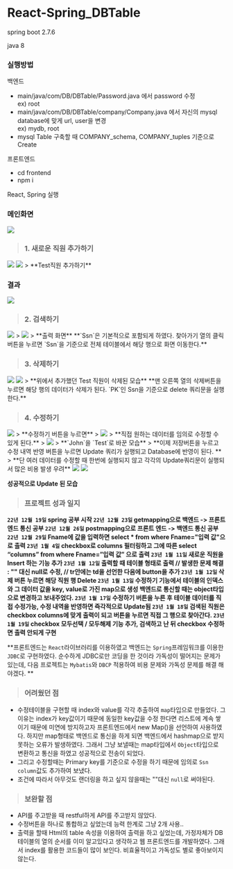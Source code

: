 # React-Spring_DBTable

spring boot 2.7.6

java 8

### 실행방법
백엔드
- main/java/com/DB/DBTable/Password.java 에서 password 수정  
  ex) root
- main/java/com/DB/DBTable/company/Company.java 에서 자신의 mysql database에 맞게 url, user을 변경    
  ex) mydb, root
- mysql Table 구축할 때 COMPANY_schema, COMPANY_tuples 기준으로 Create

프론트엔드
- cd frontend
- npm i

React, Spring 실행

### 메인화면
<img src="https://velog.velcdn.com/images/opop8834/post/7b587e85-cea0-41d7-9f5c-854aa6638985/image.png">


> ### 1. 새로운 직원 추가하기
<img src="https://velog.velcdn.com/images/opop8834/post/a725f2a7-a968-4dae-84fa-e4b476b1fce7/image.png">
<img src ="https://velog.velcdn.com/images/opop8834/post/fd63df0c-97dc-46b0-be28-4dc29b67d985/image.png">
>
**Test직원 추가하기**

### 결과
<img src ="https://velog.velcdn.com/images/opop8834/post/e2e85630-6255-4521-b580-cddb659efb4c/image.png">


> ### 2. 검색하기
<img src ="https://velog.velcdn.com/images/opop8834/post/5534b8b9-9b41-445d-b3f2-6fc050526414/image.png">
>
<img src ="blob:https://velog.io/76c15271-cb9e-429d-94a3-be96272ad2e9">
>
**출력 화면**
**`Ssn`은 기본적으로 포함되게 하였다.
찾아가기 열의 클릭 버튼을 누르면 `Ssn`을 기준으로 
전체 테이블에서 해당 행으로 화면 이동한다.**

> ### 3. 삭제하기
<img src ="https://velog.velcdn.com/images/opop8834/post/7e196aaf-d293-47ae-abc4-07bf9be76230/image.png">
<img src ="https://velog.velcdn.com/images/opop8834/post/485d244f-dc34-41b0-9936-e2d6c8ffce4e/image.png">
>
**위에서 추가했던 Test 직원이 삭제된 모습**
**맨 오른쪽 열의 삭제버튼을 누르면 해당 행의 데이터가 삭제가 된다.
`PK`인 Ssn을 기준으로 delete 쿼리문을 실행한다.**

> ### 4. 수정하기
<img src ="https://velog.velcdn.com/images/opop8834/post/aac5748d-b00a-456b-adfd-943711a6e76b/image.png">
>
**수정하기 버튼을 누르면**
>
<img src ="https://velog.velcdn.com/images/opop8834/post/da3092b0-b3ff-4790-8148-f551839bc690/image.png">
>
**직접 원하는 데이터를 임의로 수정할 수 있게 된다.**
>
<img src ="https://velog.velcdn.com/images/opop8834/post/01adaffa-398d-47f4-a111-ffc5487baade/image.png">
>
**`John`을 `Test`로 바꾼 모습**
>
**이제 저장버튼을 누르고 수정 내역 반영 버튼을 누르면 Update 쿼리가 실행되고 Database에 반영이 된다.  **
>
**단 여러 데이터를 수정할 때 한번에 실행되지 않고 각각의 Update쿼리문이 실행되서 많은 비용 발생 우려**

<img src ="https://velog.velcdn.com/images/opop8834/post/49aba13e-a671-4c6c-b05e-5c56eb0010dd/image.png">

<img src ="https://velog.velcdn.com/images/opop8834/post/8b3a99bd-631b-4b90-9ce2-402e85c6c4a5/image.png">

**성공적으로 Update 된 모습**

> ###  프로젝트 성과 일지
**`22년 12월 19일` spring 공부 시작
`22년 12월 23일` getmapping으로 백엔드 -> 프론트엔드 통신 공부
`22년 12월 26일` postmapping으로 프론트 엔드 -> 백엔드 통신 공부
`22년 12월 29일` Fname에 값을 입력하면 select * from where Fname="입력 값"으로 출력
`23년 1월 4일`  checkbox로 columns 필터링하고 그에 따른 select “columns” from where Fname=”입력 값” 으로 출력
`23년 1월 11일` 새로운 직원을 Insert 하는 기능 추가
`23년 1월 12일` 출력할 때 테이블 형태로 출력 
// 발생한 문제 해결 : "" 대신 null로 수정, 
// tr안에는 td을 선언한 다음에 button을 추가
`23년 1월 12일` 삭제 버튼 누르면 해당 직원 행 Delete
`23년 1월 13일` 수정하기 기능에서 테이블의 인덱스와 그 데이터 값을 key, value로 가진 map으로 생성 백엔드로 통신할 때는 object타입으로 변경하고 보내주었다.
`23년 1월 17일` 수정하기 버튼을 누른 후 테이블 데이터를 직접 수정가능, 수정 내역을 반영하면 즉각적으로 Update됨
`23년 1월 18일` 검색된 직원은 checkbox columns에 맞게 출력이 되고 버튼을 누르면 직접 그 행으로 찾아간다.
`23년 1월 19일` checkbox 모두선택 / 모두해제 기능 추가, 검색하고 난 뒤 checkbox 수정하면 출력 안되게 구현**

**프론트엔드는 `React`라이브러리를 이용하였고 
백엔드는 `Spring`프레임워크를 이용한 `JDBC`로 구현하였다.
순수하게 JDBC로만 코딩을 한 것이라 가독성이 떨어지는 문제가 있는데,
다음 프로젝트는 `Mybatis`와 `DBCP` 적용하여 비용 문제와 가독성 문제를 해결 해야겠다.
**

> ###  어려웠던 점
- 수정테이블을 구현할 때 index와 value를 각각 추출하여 `map`타입으로 만들었다.
그 이유는 index가 key값이기 때문에 동일한 key값을 수정 한다면 리스트에 계속 쌓이기 때문에 미연에 방지하고자 프론트엔드에서 new Map()을 선언하여 사용하였다.
하지만 map형태로 백엔드로 통신을 하게 되면 백엔드에서 hashmap으로 받지 못하는 오류가 발생하였다. 그래서 그냥 보낼때는 map타입에서 `Object`타입으로 변환하고 통신을 하였고 성공적으로 전송이 되었다.
- 그리고 수정할때는 Primary key를 기준으로 수정을 하기 때문에 임의로 `Ssn column`값도 추가하여 보냈다.
- 조건에 따라서 아무것도 랜더링을 하고 싶지 않을때는 ""대신 `null`로 써야된다.

> ### 보완할 점
- API를 주고받을 때 restful하게 API를 주고받지 않았다.
- 수정버튼을 하나로 통합하고 싶었는데 능력 한계로 그냥 2개 사용..
- 출력을 할때 Html의 table 속성을 이용하여 출력을 하고 싶었는데, 가정자체가 DB 테이블의 열의 순서를 이미 알고있다고 생각하고 웹 프론트엔드를 개발하였다. 
그래서 index를 활용한 코드들이 많이 보인다. 
비효율적이고 가독성도 별로 좋아보이지 않는다.
